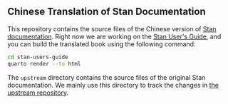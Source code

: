 ## Chinese Translation of Stan Documentation

This repository contains the source files of the Chinese version of
[Stan documentation](https://mc-stan.org/docs/).
Right now we are working on the
[Stan User's Guide](https://mc-stan.org/docs/stan-users-guide/),
and you can build the translated book using the following command:

```bash
cd stan-users-guide
quarto render --to html
```

The `upstream` directory contains the source files of the original
Stan documentation. We mainly use this directory to track the changes in
[the upstream repository](https://github.com/stan-dev/docs/tree/master/src).

